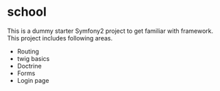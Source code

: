 school
======

This is a dummy starter Symfony2 project to get familiar with framework.
This project includes following areas.

* Routing
* twig basics
* Doctrine
* Forms
* Login page
